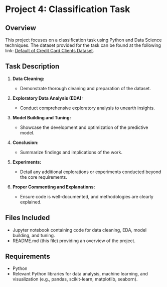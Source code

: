# Project 4: Classification Task

## Overview
This project focuses on a classification task using Python and Data Science techniques. The dataset provided for the task can be found at the following link: [Default of Credit Card Clients Dataset](https://archive.ics.uci.edu/dataset/350/default+of+credit+card+clients).

## Task Description
1. **Data Cleaning:**
   - Demonstrate thorough cleaning and preparation of the dataset.
   
2. **Exploratory Data Analysis (EDA):**
   - Conduct comprehensive exploratory analysis to unearth insights.

3. **Model Building and Tuning:**
   - Showcase the development and optimization of the predictive model.

4. **Conclusion:**
   - Summarize findings and implications of the work.

5. **Experiments:**
   - Detail any additional explorations or experiments conducted beyond the core requirements.

6. **Proper Commenting and Explanations:**
   - Ensure code is well-documented, and methodologies are clearly explained.

## Files Included
- Jupyter notebook containing code for data cleaning, EDA, model building, and tuning.
- README.md (this file) providing an overview of the project.

## Requirements
- Python
- Relevant Python libraries for data analysis, machine learning, and visualization (e.g., pandas, scikit-learn, matplotlib, seaborn).
